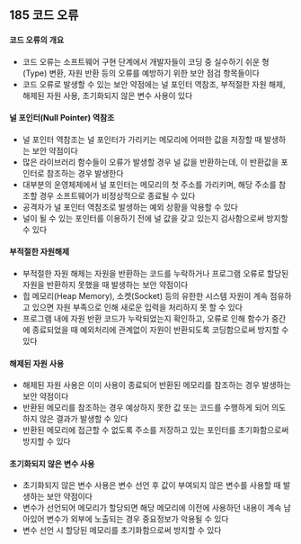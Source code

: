 ## 185 코드 오류

#### 코드 오류의 개요

- 코드 오류는 소프트웨어 구현 단계에서 개발자들이 코딩 중 실수하기 쉬운 형(Type) 변환, 자원 반환 등의 오류를 예방하기 위한 보안 점검 항목들이다
- 코드 오류로 발생할 수 있는 보안 약점에는 널 포인터 역참조, 부적절한 자원 해제, 해제된 자원 사용, 초기화되지 않은 변수 사용이 있다



#### 널 포인터(Null Pointer) 역참조

- 널 포인터 역참조는 널 포인터가 가리키는 메모리에 어떠한 값을 저장할 때 발생하는 보안 약점이다
- 많은 라이브러리 함수들이 오류가 발생할 경우 널 값을 반환하는데, 이 반환값을 포인터로 참조하는 경우 발생한다
- 대부분의 운영체제에서 널 포인터는 메모리의 첫 주소를 가리키며, 해당 주소를 참조할 경우 소프트웨어가 비정상적으로 종료될 수 있다
- 공격자가 널 포인터 역참조로 발생하는 예외 상황을 악용할 수 있다
- 널이 될 수 있는 포인터를 이용하기 전에 널 값을 갖고 있는지 검사함으로써 방지할 수 있다



#### 부적절한 자원해제

- 부적절한 자원 해제는 자원을 반환하는 코드를 누락하거나 프로그램 오류로 할당된 자원을 반환하지 못했을 때 발생하는 보안 약점이다
- 힙 메모리(Heap Memory), 소켓(Socket) 등의 유한한 시스템 자원이 계속 점유하고 있으면 자원 부족으로 인해 새로운 입력을 처리하지 못 할 수 있다
- 프로그램 내에 자원 반환 코드가 누락되었는지 확인하고, 오류로 인해 함수가 중간에 종료되었을 때 예외처리에 관계없이 자원이 반환되도록 코딩함으로써 방지할 수 있다



#### 해제된 자원 사용

- 해제된 자원 사용은 이미 사용이 종료되어 반환된 메모리를 참조하는 경우 발생하는 보안 약점이다
- 반환된 메모리를 참조하는 경우 예상하지 못한 값 또는 코드를 수행하게 되어 의도하지 않은 결과가 발생할 수 있다
- 반환된 메모리에 접근할 수 없도록 주소를 저장하고 있는 포인터를 초기화함으로써 방지할 수 있다



#### 초기화되지 않은 변수 사용

- 초기화되지 않은 변수 사용은 변수 선언 후 값이 부여되지 않은 변수를 사용할 때 발생하는 보안 약점이다
- 변수가 선언되어 메모리가 할당되면 해당 메모리에 이전에 사용하던 내용이 계속 남아있어 변수가 외부에 노출되는 경우 중요정보가 악용될 수 있다
- 변수 선언 시 할당된 메모리를 초기화함으로써 방지할 수 있다